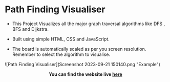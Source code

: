 
# Path Finding Visualiser

- This Project Visualizes all the major graph traversal algorithms like DFS , BFS and Dijkstra. 

- Built using simple HTML, CSS and JavaScript.

- The board is automatically scaled as per you screen resolution. Remember to select the algorithm to visualise.

![Path Finding Visualiser](Screenshot 2023-09-21 150140.png "Example")

**<p align='center'>You can find the website live <a href="https://ggs4ggs4.github.io/Path-Finding-Visualizer/">here</a></p>**
